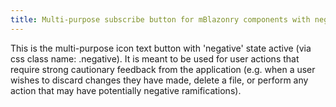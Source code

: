 ```yaml
---
title: Multi-purpose subscribe button for mBlazonry components with negative state active
---
```


This is the multi-purpose icon text button with 'negative' state active (via css class name: .negative). It is meant to be used for user actions that require strong cautionary feedback from the application (e.g. when a user wishes to discard changes they have made, delete a file, or perform any action that may have potentially negative ramifications).